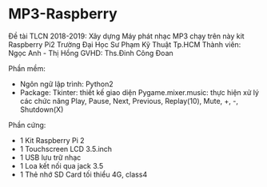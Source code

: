 # MP3-Raspberry
Đề tài TLCN 2018-2019: Xây dựng Máy phát nhạc MP3 chạy trên này kit Raspberry Pi2
Trường Đại Học Sư Phạm Kỹ Thuật Tp.HCM
Thành viên: Ngọc Anh - Thị Hồng
GVHD: Ths.Đinh Công Đoan

Phần mềm:
- Ngôn ngữ lập trình: Python2
- Package: Tkinter: thiết kế giao diện
         Pygame.mixer.music: thực hiện xử lý các chức năng Play, Pause, Next, Previous, Replay(10), Mute, +, -, Shutdown(X)

Phần cứng:
- 1 Kit Raspberry Pi 2
- 1 Touchscreen LCD 3.5.inch
- 1 USB lưu trữ nhạc
- 1 Loa kết nối qua jack 3.5
- 1 Thẻ nhớ SD Card tối thiểu 4G, class4
